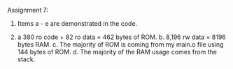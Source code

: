 Assignment 7:

1.	Items a - e are demonstrated in the code.

2.	a 380 ro code + 82 ro data = 462 bytes of ROM.
	b. 8,196 rw data = 8196 bytes RAM.
	c. The majority of ROM is coming from my main.o file using 144 bytes of ROM.
	d. The majority of the RAM usage comes from the stack.
